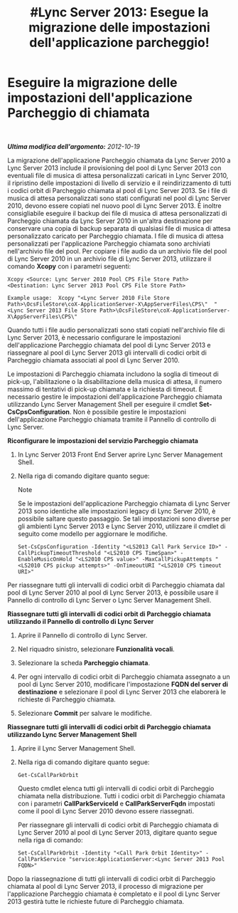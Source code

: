 ﻿---
title: "#Lync Server 2013: Esegue la migrazione delle impostazioni dell'applicazione parcheggio!"
TOCTitle: "#VALUE!"
ms:assetid: 23b192d2-93ec-42a8-b175-b6ed502a2c35
ms:mtpsurl: https://technet.microsoft.com/it-it/library/JJ687993(v=OCS.15)
ms:contentKeyID: 49887478
ms.date: 08/24/2015
mtps_version: v=OCS.15
ms.translationtype: HT
---

# Eseguire la migrazione delle impostazioni dell'applicazione Parcheggio di chiamata

 

_**Ultima modifica dell'argomento:** 2012-10-19_

La migrazione dell'applicazione Parcheggio chiamata da Lync Server 2010 a Lync Server 2013 include il provisioning del pool di Lync Server 2013 con eventuali file di musica di attesa personalizzati caricati in Lync Server 2010, il ripristino delle impostazioni di livello di servizio e il reindirizzamento di tutti i codici orbit di Parcheggio chiamata al pool di Lync Server 2013. Se i file di musica di attesa personalizzati sono stati configurati nel pool di Lync Server 2010, devono essere copiati nel nuovo pool di Lync Server 2013. È inoltre consigliabile eseguire il backup dei file di musica di attesa personalizzati di Parcheggio chiamata da Lync Server 2010 in un'altra destinazione per conservare una copia di backup separata di qualsiasi file di musica di attesa personalizzato caricato per Parcheggio chiamata. I file di musica di attesa personalizzati per l'applicazione Parcheggio chiamata sono archiviati nell'archivio file del pool. Per copiare i file audio da un archivio file del pool di Lync Server 2010 in un archivio file di Lync Server 2013, utilizzare il comando **Xcopy** con i parametri seguenti:

```
Xcopy <Source: Lync Server 2010 Pool CPS File Store Path> <Destination: Lync Server 2013 Pool CPS File Store Path>
```
```
Example usage:  Xcopy "<Lync Server 2010 File Store Path>\OcsFileStore\coX-ApplicationServer-X\AppServerFiles\CPS\"  "<Lync Server 2013 File Store Path>\OcsFileStore\coX-ApplicationServer-X\AppServerFiles\CPS\" 
```

Quando tutti i file audio personalizzati sono stati copiati nell'archivio file di Lync Server 2013, è necessario configurare le impostazioni dell'applicazione Parcheggio chiamata del pool di Lync Server 2013 e riassegnare al pool di Lync Server 2013 gli intervalli di codici orbit di Parcheggio chiamata associati al pool di Lync Server 2010.

Le impostazioni di Parcheggio chiamata includono la soglia di timeout di pick-up, l'abilitazione o la disabilitazione della musica di attesa, il numero massimo di tentativi di pick-up chiamata e la richiesta di timeout. È necessario gestire le impostazioni dell'applicazione Parcheggio chiamata utilizzando Lync Server Management Shell per eseguire il cmdlet **Set-CsCpsConfiguration**. Non è possibile gestire le impostazioni dell'applicazione Parcheggio chiamata tramite il Pannello di controllo di Lync Server.

**Riconfigurare le impostazioni del servizio Parcheggio chiamata**

1.  In Lync Server 2013 Front End Server aprire Lync Server Management Shell.

2.  Nella riga di comando digitare quanto segue:
    

    > [!NOTE]
    > Se le impostazioni dell'applicazione Parcheggio chiamata di Lync Server 2013 sono identiche alle impostazioni legacy di Lync Server 2010, è possibile saltare questo passaggio. Se tali impostazioni sono diverse per gli ambienti Lync Server 2013 e Lync Server 2010, utilizzare il cmdlet di seguito come modello per aggiornare le modifiche.

    
        Set-CsCpsConfiguration -Identity "<LS2013 Call Park Service ID>" -CallPickupTimeoutThreshold "<LS2010 CPS TimeSpan>" -EnableMusicOnHold "<LS2010 CPS value>" -MaxCallPickupAttempts "<LS2010 CPS pickup attempts>" -OnTimeoutURI "<LS2010 CPS timeout URI>"

Per riassegnare tutti gli intervalli di codici orbit di Parcheggio chiamata dal pool di Lync Server 2010 al pool di Lync Server 2013, è possibile usare il Pannello di controllo di Lync Server o Lync Server Management Shell.

**Riassegnare tutti gli intervalli di codici orbit di Parcheggio chiamata utilizzando il Pannello di controllo di Lync Server**

1.  Aprire il Pannello di controllo di Lync Server.

2.  Nel riquadro sinistro, selezionare **Funzionalità vocali**.

3.  Selezionare la scheda **Parcheggio chiamata**.

4.  Per ogni intervallo di codici orbit di Parcheggio chiamata assegnato a un pool di Lync Server 2010, modificare l'impostazione **FQDN del server di destinazione** e selezionare il pool di Lync Server 2013 che elaborerà le richieste di Parcheggio chiamata.

5.  Selezionare **Commit** per salvare le modifiche.

**Riassegnare tutti gli intervalli di codici orbit di Parcheggio chiamata utilizzando Lync Server Management Shell**

1.  Aprire il Lync Server Management Shell.

2.  Nella riga di comando digitare quanto segue:
    
        Get-CsCallParkOrbit
    
    Questo cmdlet elenca tutti gli intervalli di codici orbit di Parcheggio chiamata nella distribuzione. Tutti i codici orbit di Parcheggio chiamata con i parametri **CallParkServiceId** e **CallParkServerFqdn** impostati come il pool di Lync Server 2010 devono essere riassegnati.
    
    Per riassegnare gli intervalli di codici orbit di Parcheggio chiamata di Lync Server 2010 al pool di Lync Server 2013, digitare quanto segue nella riga di comando:
    
        Set-CsCallParkOrbit -Identity "<Call Park Orbit Identity>" -CallParkService "service:ApplicationServer:<Lync Server 2013 Pool FQDN>"

Dopo la riassegnazione di tutti gli intervalli di codici orbit di Parcheggio chiamata al pool di Lync Server 2013, il processo di migrazione per l'applicazione Parcheggio chiamata è completato e il pool di Lync Server 2013 gestirà tutte le richieste future di Parcheggio chiamata.

